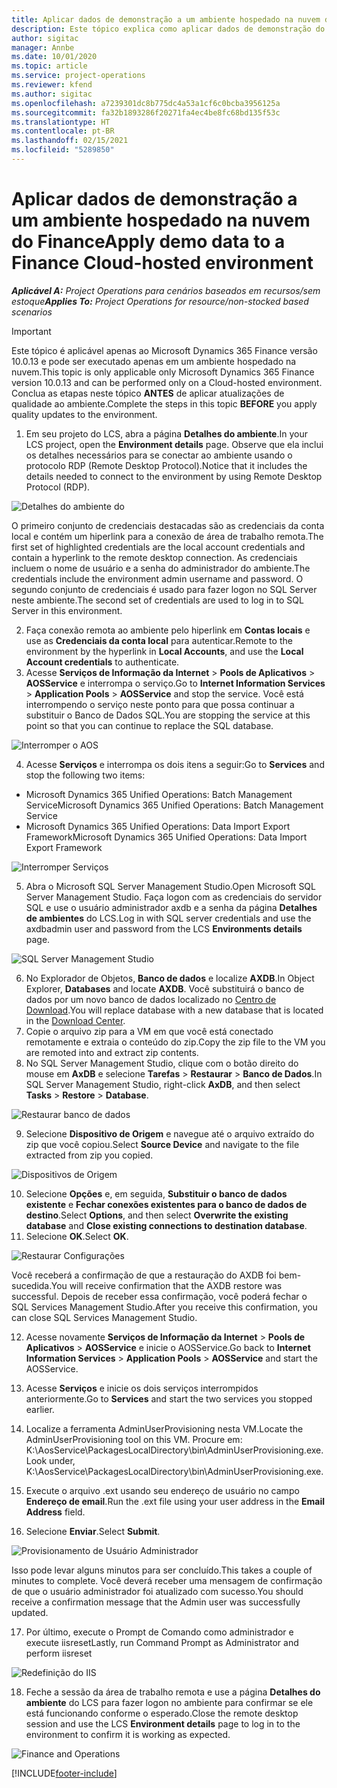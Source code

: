 ```yaml
---
title: Aplicar dados de demonstração a um ambiente hospedado na nuvem do Finance
description: Este tópico explica como aplicar dados de demonstração do Project Operations a ambientes hospedados na nuvem do Dynamics 365 Finance.
author: sigitac
manager: Annbe
ms.date: 10/01/2020
ms.topic: article
ms.service: project-operations
ms.reviewer: kfend
ms.author: sigitac
ms.openlocfilehash: a7239301dc8b775dc4a53a1cf6c0bcba3956125a
ms.sourcegitcommit: fa32b1893286f20271fa4ec4be8fc68bd135f53c
ms.translationtype: HT
ms.contentlocale: pt-BR
ms.lasthandoff: 02/15/2021
ms.locfileid: "5289850"
---
```

# <a name="apply-demo-data-to-a-finance-cloud-hosted-environment"></a><span data-ttu-id="6dcc1-103">Aplicar dados de demonstração a um ambiente hospedado na nuvem do Finance</span><span class="sxs-lookup"><span data-stu-id="6dcc1-103">Apply demo data to a Finance Cloud-hosted environment</span></span>

<span data-ttu-id="6dcc1-104">_**Aplicável A:** Project Operations para cenários baseados em recursos/sem estoque_</span><span class="sxs-lookup"><span data-stu-id="6dcc1-104">_**Applies To:** Project Operations for resource/non-stocked based scenarios_</span></span>

> [!IMPORTANT]
> <span data-ttu-id="6dcc1-105">Este tópico é aplicável apenas ao Microsoft Dynamics 365 Finance versão 10.0.13 e pode ser executado apenas em um ambiente hospedado na nuvem.</span><span class="sxs-lookup"><span data-stu-id="6dcc1-105">This topic is only applicable only Microsoft Dynamics 365 Finance version 10.0.13 and can be performed only on a Cloud-hosted environment.</span></span> <span data-ttu-id="6dcc1-106">Conclua as etapas neste tópico **ANTES** de aplicar atualizações de qualidade ao ambiente.</span><span class="sxs-lookup"><span data-stu-id="6dcc1-106">Complete the steps in this topic **BEFORE** you apply quality updates to the environment.</span></span>

1. <span data-ttu-id="6dcc1-107">Em seu projeto do LCS, abra a página **Detalhes do ambiente**.</span><span class="sxs-lookup"><span data-stu-id="6dcc1-107">In your LCS project, open the **Environment details** page.</span></span> <span data-ttu-id="6dcc1-108">Observe que ela inclui os detalhes necessários para se conectar ao ambiente usando o protocolo RDP (Remote Desktop Protocol).</span><span class="sxs-lookup"><span data-stu-id="6dcc1-108">Notice that it includes the details needed to connect to the environment by using Remote Desktop Protocol (RDP).</span></span>

![Detalhes do ambiente do ](./media/1EnvironmentDetails.png)

<span data-ttu-id="6dcc1-110">O primeiro conjunto de credenciais destacadas são as credenciais da conta local e contém um hiperlink para a conexão de área de trabalho remota.</span><span class="sxs-lookup"><span data-stu-id="6dcc1-110">The first set of highlighted credentials are the local account credentials and contain a hyperlink to the remote desktop connection.</span></span> <span data-ttu-id="6dcc1-111">As credenciais incluem o nome de usuário e a senha do administrador do ambiente.</span><span class="sxs-lookup"><span data-stu-id="6dcc1-111">The credentials include the environment admin username and password.</span></span> <span data-ttu-id="6dcc1-112">O segundo conjunto de credenciais é usado para fazer logon no SQL Server neste ambiente.</span><span class="sxs-lookup"><span data-stu-id="6dcc1-112">The second set of credentials are used to log in to SQL Server in this environment.</span></span>

2. <span data-ttu-id="6dcc1-113">Faça conexão remota ao ambiente pelo hiperlink em **Contas locais** e use as **Credenciais da conta local** para autenticar.</span><span class="sxs-lookup"><span data-stu-id="6dcc1-113">Remote to the environment by the hyperlink in **Local Accounts**, and use the **Local Account credentials** to authenticate.</span></span>
3. <span data-ttu-id="6dcc1-114">Acesse **Serviços de Informação da Internet** > **Pools de Aplicativos** > **AOSService** e interrompa o serviço.</span><span class="sxs-lookup"><span data-stu-id="6dcc1-114">Go to **Internet Information Services** > **Application Pools** > **AOSService** and stop the service.</span></span> <span data-ttu-id="6dcc1-115">Você está interrompendo o serviço neste ponto para que possa continuar a substituir o Banco de Dados SQL.</span><span class="sxs-lookup"><span data-stu-id="6dcc1-115">You are stopping the service at this point so that you can continue to replace the SQL database.</span></span>

![Interromper o AOS](./media/2StopAOS.png)

4. <span data-ttu-id="6dcc1-117">Acesse **Serviços** e interrompa os dois itens a seguir:</span><span class="sxs-lookup"><span data-stu-id="6dcc1-117">Go to **Services** and stop the following two items:</span></span>

- <span data-ttu-id="6dcc1-118">Microsoft Dynamics 365 Unified Operations: Batch Management Service</span><span class="sxs-lookup"><span data-stu-id="6dcc1-118">Microsoft Dynamics 365 Unified Operations: Batch Management Service</span></span>
- <span data-ttu-id="6dcc1-119">Microsoft Dynamics 365 Unified Operations: Data Import Export Framework</span><span class="sxs-lookup"><span data-stu-id="6dcc1-119">Microsoft Dynamics 365 Unified Operations: Data Import Export Framework</span></span>

![Interromper Serviços](./media/3StopServices.png)

5. <span data-ttu-id="6dcc1-121">Abra o Microsoft SQL Server Management Studio.</span><span class="sxs-lookup"><span data-stu-id="6dcc1-121">Open Microsoft SQL Server Management Studio.</span></span> <span data-ttu-id="6dcc1-122">Faça logon com as credenciais do servidor SQL e use o usuário administrador axdb e a senha da página **Detalhes de ambientes** do LCS.</span><span class="sxs-lookup"><span data-stu-id="6dcc1-122">Log in with SQL server credentials and use the axdbadmin user and password from the LCS **Environments details** page.</span></span>

![SQL Server Management Studio](./media/4SSMS.png)

6. <span data-ttu-id="6dcc1-124">No Explorador de Objetos, **Banco de dados** e localize **AXDB**.</span><span class="sxs-lookup"><span data-stu-id="6dcc1-124">In Object Explorer, **Databases** and locate **AXDB**.</span></span> <span data-ttu-id="6dcc1-125">Você substituirá o banco de dados por um novo banco de dados localizado no [Centro de Download](https://download.microsoft.com/download/1/a/3/1a314bd2-b082-4a87-abdc-1ba26c92b63d/ProjOpsDemoDataFOGARelease.zip).</span><span class="sxs-lookup"><span data-stu-id="6dcc1-125">You will replace database with a new database that is located in the [Download Center](https://download.microsoft.com/download/1/a/3/1a314bd2-b082-4a87-abdc-1ba26c92b63d/ProjOpsDemoDataFOGARelease.zip).</span></span> 
7. <span data-ttu-id="6dcc1-126">Copie o arquivo zip para a VM em que você está conectado remotamente e extraia o conteúdo do zip.</span><span class="sxs-lookup"><span data-stu-id="6dcc1-126">Copy the zip file to the VM you are remoted into and extract zip contents.</span></span>
8. <span data-ttu-id="6dcc1-127">No SQL Server Management Studio, clique com o botão direito do mouse em **AxDB** e selecione **Tarefas** > **Restaurar** > **Banco de Dados**.</span><span class="sxs-lookup"><span data-stu-id="6dcc1-127">In SQL Server Management Studio, right-click **AxDB**, and then select **Tasks** > **Restore** > **Database**.</span></span>

![Restaurar banco de dados](./media/5RestoreDatabase.png)

9. <span data-ttu-id="6dcc1-129">Selecione **Dispositivo de Origem** e navegue até o arquivo extraído do zip que você copiou.</span><span class="sxs-lookup"><span data-stu-id="6dcc1-129">Select **Source Device** and navigate to the file extracted from zip you copied.</span></span>

![Dispositivos de Origem](./media/6SourceDevice.png)

10. <span data-ttu-id="6dcc1-131">Selecione **Opções** e, em seguida, **Substituir o banco de dados existente** e **Fechar conexões existentes para o banco de dados de destino**.</span><span class="sxs-lookup"><span data-stu-id="6dcc1-131">Select **Options**, and then select **Overwrite the existing database** and **Close existing connections to destination database**.</span></span> 
11. <span data-ttu-id="6dcc1-132">Selecione **OK**.</span><span class="sxs-lookup"><span data-stu-id="6dcc1-132">Select **OK**.</span></span>

![Restaurar Configurações](./media/7RestoreSetting.png)

<span data-ttu-id="6dcc1-134">Você receberá a confirmação de que a restauração do AXDB foi bem-sucedida.</span><span class="sxs-lookup"><span data-stu-id="6dcc1-134">You will receive confirmation that the AXDB restore was successful.</span></span> <span data-ttu-id="6dcc1-135">Depois de receber essa confirmação, você poderá fechar o SQL Services Management Studio.</span><span class="sxs-lookup"><span data-stu-id="6dcc1-135">After you receive this confirmation, you can close SQL Services Management Studio.</span></span>

12. <span data-ttu-id="6dcc1-136">Acesse novamente **Serviços de Informação da Internet** > **Pools de Aplicativos** > **AOSService** e inicie o AOSService.</span><span class="sxs-lookup"><span data-stu-id="6dcc1-136">Go back to **Internet Information Services** > **Application Pools** > **AOSService** and start the AOSService.</span></span>
13. <span data-ttu-id="6dcc1-137">Acesse **Serviços** e inicie os dois serviços interrompidos anteriormente.</span><span class="sxs-lookup"><span data-stu-id="6dcc1-137">Go to **Services** and start the two services you stopped earlier.</span></span>

14. <span data-ttu-id="6dcc1-138">Localize a ferramenta AdminUserProvisioning nesta VM.</span><span class="sxs-lookup"><span data-stu-id="6dcc1-138">Locate the AdminUserProvisioning tool on this VM.</span></span> <span data-ttu-id="6dcc1-139">Procure em: K:\AosService\PackagesLocalDirectory\bin\AdminUserProvisioning.exe.</span><span class="sxs-lookup"><span data-stu-id="6dcc1-139">Look under, K:\AosService\PackagesLocalDirectory\bin\AdminUserProvisioning.exe.</span></span>
15. <span data-ttu-id="6dcc1-140">Execute o arquivo .ext usando seu endereço de usuário no campo **Endereço de email**.</span><span class="sxs-lookup"><span data-stu-id="6dcc1-140">Run the .ext file using your user address in the **Email Address** field.</span></span> 
16. <span data-ttu-id="6dcc1-141">Selecione **Enviar**.</span><span class="sxs-lookup"><span data-stu-id="6dcc1-141">Select **Submit**.</span></span>

![Provisionamento de Usuário Administrador](./media/8AdminUserProvisioning.png)

<span data-ttu-id="6dcc1-143">Isso pode levar alguns minutos para ser concluído.</span><span class="sxs-lookup"><span data-stu-id="6dcc1-143">This takes a couple of minutes to complete.</span></span> <span data-ttu-id="6dcc1-144">Você deverá receber uma mensagem de confirmação de que o usuário administrador foi atualizado com sucesso.</span><span class="sxs-lookup"><span data-stu-id="6dcc1-144">You should receive a confirmation message that the Admin user was successfully updated.</span></span>

17. <span data-ttu-id="6dcc1-145">Por último, execute o Prompt de Comando como administrador e execute iisreset</span><span class="sxs-lookup"><span data-stu-id="6dcc1-145">Lastly, run Command Prompt as Administrator and perform iisreset</span></span>

![Redefinição do IIS](./media/9IISReset.png)

18. <span data-ttu-id="6dcc1-147">Feche a sessão da área de trabalho remota e use a página **Detalhes do ambiente** do LCS para fazer logon no ambiente para confirmar se ele está funcionando conforme o esperado.</span><span class="sxs-lookup"><span data-stu-id="6dcc1-147">Close the remote desktop session and use the LCS **Environment details** page to log in to the environment to confirm it is working as expected.</span></span>

![Finance and Operations](./media/10FinanceAndOperations.png)


[!INCLUDE[footer-include](../includes/footer-banner.md)]